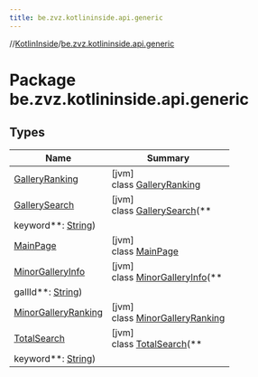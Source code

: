 ```yaml
---
title: be.zvz.kotlininside.api.generic
---
```

//[KotlinInside](../../index.html)/[be.zvz.kotlininside.api.generic](index.html)

# Package be.zvz.kotlininside.api.generic

## Types

| Name | Summary |
|---|---|
| [GalleryRanking](-gallery-ranking/index.html) | [jvm]<br>class [GalleryRanking](-gallery-ranking/index.html) |
| [GallerySearch](-gallery-search/index.html) | [jvm]<br>class [GallerySearch](-gallery-search/index.html)(**
keyword**: [String](https://kotlinlang.org/api/latest/jvm/stdlib/kotlin/-string/index.html)) |
| [MainPage](-main-page/index.html) | [jvm]<br>class [MainPage](-main-page/index.html) |
| [MinorGalleryInfo](-minor-gallery-info/index.html) | [jvm]<br>class [MinorGalleryInfo](-minor-gallery-info/index.html)(**
gallId**: [String](https://kotlinlang.org/api/latest/jvm/stdlib/kotlin/-string/index.html)) |
| [MinorGalleryRanking](-minor-gallery-ranking/index.html) | [jvm]<br>class [MinorGalleryRanking](-minor-gallery-ranking/index.html) |
| [TotalSearch](-total-search/index.html) | [jvm]<br>class [TotalSearch](-total-search/index.html)(**
keyword**: [String](https://kotlinlang.org/api/latest/jvm/stdlib/kotlin/-string/index.html)) |

